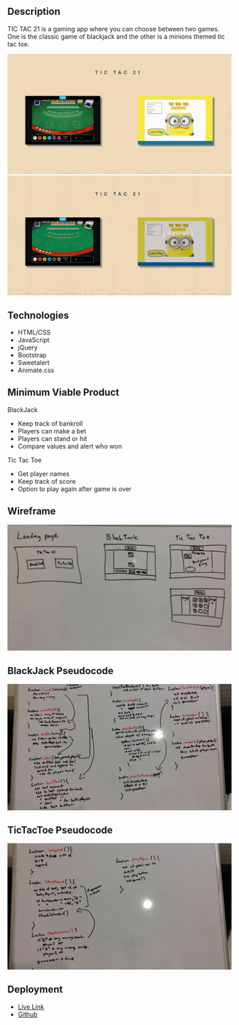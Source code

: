 ## Description
TIC TAC 21 is a gaming app where you can choose between two games.  One is the classic game of blackjack and the other is a minions themed tic tac toe.

![Demo](./img/blackgif.gif)
![Demo](./img/ticgif.gif)

## Technologies
* HTML/CSS
* JavaScript
* jQuery
* Bootstrap
* Sweetalert
* Animate.css

## Minimum Viable Product
BlackJack
* Keep track of bankroll
* Players can make a bet
* Players can stand or hit
* Compare values and alert who won

Tic Tac Toe
* Get player names
* Keep track of score
* Option to play again after game is over

## Wireframe
![My logo](./img/wireframe.jpg)

## BlackJack Pseudocode
![My logo](./img/pseudobj.jpg)

## TicTacToe Pseudocode
![My logo](./img/pseudottt.jpg)

## Deployment
* <a href="https://davyoon.github.io/tictac21/">Live Link</a>
* <a href="https://github.com/davyoon/tictac21">Github</a>



